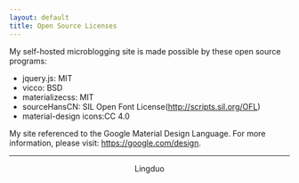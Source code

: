 ```yaml
---
layout: default
title: Open Source Licenses
---
```

My self-hosted microblogging site is made possible by these open source programs:

- jquery.js: MIT
- vicco: BSD
- materializecss: MIT
- sourceHansCN: SIL Open Font License(<http://scripts.sil.org/OFL>)
- material-design icons:CC 4.0

My site referenced to the Google Material Design Language. For more information, please visit: <https://google.com/design>.

<hr />

<center><p>Lingduo</p></center>
